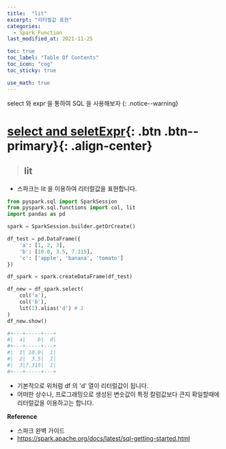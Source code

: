 ```yaml
---
title:  "lit"
excerpt: "리터럴값 표현"
categories:
  - Spark_Function
last_modified_at: 2021-11-25

toc: true
toc_label: "Table Of Contents"
toc_icon: "cog"
toc_sticky: true

use_math: true
---
```


select 와 expr 을 통하여 SQL 을 사용해보자
{: .notice--warning}

# [select and seletExpr](#link){: .btn .btn--primary}{: .align-center}

> ## lit

- 스파크는 lit 을 이용하여 리터럴값을 표현합니다.

```python
from pyspark.sql import SparkSession
from pyspark.sql.functions import col, lit
import pandas as pd

spark = SparkSession.builder.getOrCreate()

df_test = pd.DataFrame({
    'a': [1, 2, 3],
    'b': [10.0, 3.5, 7.315],
    'c': ['apple', 'banana', 'tomato']
})

df_spark = spark.createDataFrame(df_test)

df_new = df_spark.select(
    col('a'),
    col('b'),
    lit(1).alias('d') # 1
)
df_new.show()

#+---+-----+---+
#|  a|    b|  d|
#+---+-----+---+
#|  1| 10.0|  1|
#|  2|  3.5|  1|
#|  3|7.315|  1|
#+---+-----+---+
```

- 기본적으로 위처럼 df 의 'd' 열이 리터럴값이 됩니다.
- 어떠한 상수나, 프로그래밍으로 생성된 변숫값이 특정 칼럼값보다 큰지 확일할때에 리터럴값을 이용하고는 합니다.

**Reference**

- 스파크 완벽 가이드
- https://spark.apache.org/docs/latest/sql-getting-started.html

